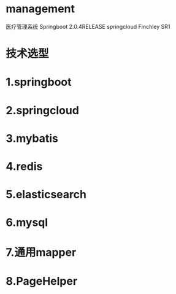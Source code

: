 # management
医疗管理系统
Springboot 2.0.4RELEASE  springcloud  Finchley SR1
# 技术选型
# 1.springboot
# 2.springcloud
# 3.mybatis
# 4.redis
# 5.elasticsearch
# 6.mysql
# 7.通用mapper
# 8.PageHelper
